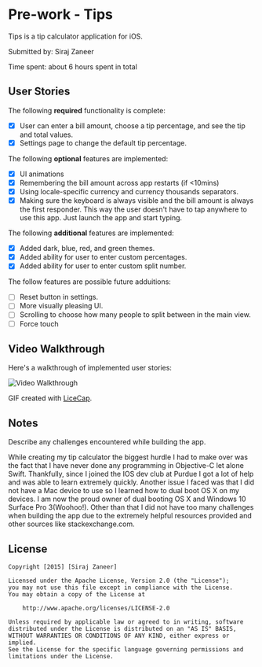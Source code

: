 # Pre-work - Tips
Tips is a tip calculator application for iOS.

Submitted by: Siraj Zaneer

Time spent: about 6 hours spent in total

## User Stories

The following **required** functionality is complete:

* [x] User can enter a bill amount, choose a tip percentage, and see the tip and total values.
* [x] Settings page to change the default tip percentage.

The following **optional** features are implemented:
* [x] UI animations
* [x] Remembering the bill amount across app restarts (if <10mins)
* [x] Using locale-specific currency and currency thousands separators.
* [x] Making sure the keyboard is always visible and the bill amount is always the first responder. This way the user doesn't have to tap anywhere to use this app. Just launch the app and start typing.

The following **additional** features are implemented:

- [x] Added dark, blue, red, and green themes.
- [x] Added ability for user to enter custom percentages.
- [x] Added ability for user to enter custom split number.

The follow features are possible future adduitions:

- [ ] Reset button in settings.
- [ ] More visually pleasing UI.
- [ ] Scrolling to choose how many people to split between in the main view.
- [ ] Force touch 

## Video Walkthrough 

Here's a walkthrough of implemented user stories:

<img src='http://i.imgur.com/yQwbMho.gif' title='Video Walkthrough' width='' alt='Video Walkthrough' />

GIF created with [LiceCap](http://www.cockos.com/licecap/).

## Notes

Describe any challenges encountered while building the app.

  While creating my tip calculator the biggest hurdle I had to make over was the fact that I have never done any programming
in Objective-C let alone Swift. Thankfully, since I joined the IOS dev club at Purdue I got a lot of help and was able to learn
extremely quickly. Another issue I faced was that I did not have a Mac device to use so I learned how to dual boot OS X on my
devices. I am now the proud owner of dual booting OS X and Windows 10 Surface Pro 3(Woohoo!). Other than that I did not have too
many challenges when building the app due to the extremely helpful resources provided and other sources like stackexchange.com.

## License

    Copyright [2015] [Siraj Zaneer]

    Licensed under the Apache License, Version 2.0 (the "License");
    you may not use this file except in compliance with the License.
    You may obtain a copy of the License at

        http://www.apache.org/licenses/LICENSE-2.0

    Unless required by applicable law or agreed to in writing, software
    distributed under the License is distributed on an "AS IS" BASIS,
    WITHOUT WARRANTIES OR CONDITIONS OF ANY KIND, either express or implied.
    See the License for the specific language governing permissions and
    limitations under the License.

